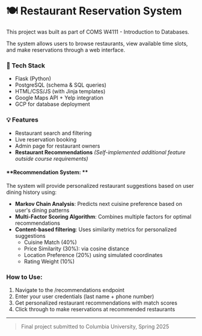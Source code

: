 # 🍽️ Restaurant Reservation System

This project was built as part of COMS W4111 - Introduction to Databases.

The system allows users to browse restaurants, view available time slots, and make reservations through a web interface.

### 🔧 Tech Stack
- Flask (Python)
- PostgreSQL (schema & SQL queries)
- HTML/CSS/JS (with Jinja templates)
- Google Maps API + Yelp integration
- GCP for database deployment

### 💡 Features
- Restaurant search and filtering
- Live reservation booking
- Admin page for restaurant owners
- **Restaurant Recommendations** *(Self-implemented additional feature outside course requirements)*

#### **Recommendation System: **

The system will provide personalized restaurant suggestions based on user dining history using:
- **Markov Chain Analysis**: Predicts next cuisine preference based on user's dining patterns
- **Multi-Factor Scoring Algorithm**: Combines multiple factors for optimal recommendations
- **Content-based filtering**: Uses similarity metrics for personalized suggestions
  - Cuisine Match (40%)
  - Price Similarity (30%): via cosine distance
  - Location Preference (20%) using simulated coordinates
  - Rating Weight (10%)

### **How to Use:**
1. Navigate to the /recommendations endpoint
2. Enter your user credentials (last name + phone number)
3. Get personalized restaurant recommendations with match scores
4. Click through to make reservations at recommended restaurants

---

> Final project submitted to Columbia University, Spring 2025
